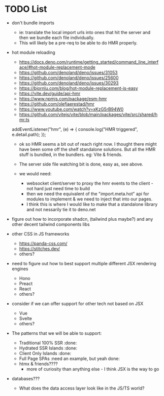 # TODO List

- don't bundle imports
  - ie: translate the local import urls into ones that hit the server and then we bundle each file individually.
  - This will likely be a pre-req to be able to do HMR properly.

- hot module reloading
  - https://docs.deno.com/runtime/getting_started/command_line_interface/#hot-module-replacement-mode
  - https://github.com/denoland/deno/issues/31053
  - https://github.com/denoland/deno/issues/25600
  - https://github.com/denoland/deno/issues/30293
  - https://bjornlu.com/blog/hot-module-replacement-is-easy
  - https://vite.dev/guide/api-hmr
  - https://www.npmjs.com/package/esm-hmr
  - https://github.com/olefjaerestad/hmr
  - https://www.youtube.com/watch?v=xKzG5rB94W0
  - https://github.com/vitejs/vite/blob/main/packages/vite/src/shared/hmr.ts

  addEventListener("hmr", (e) => {
  console.log("HMR triggered", e.detail.path);
  });

  - ok so HMR seems a bit out of reach right now. I thought there might have
    been some off the shelf standalone solutions. But all the HMR stuff is bundled,
    in the bundlers. eg: Vite & friends.

  - The server side file watching bit is done, easy as, see above.
  - we would need:
    - websocket client/server to proxy the hmr events to the client - not hard just need time to build
    - then we need the equivalent of the "import.meta.hot" api for modules to implement & we need to inject that into our pages.
    - I think this is where I would like to make that a standalone library and not nessarily tie it to deno.net

- figure out how to incorporate shadcn, (tailwind plus maybe?) and any other decent tailwind components libs

- other CSS in JS frameworks
  - https://panda-css.com/
  - https://stitches.dev/
  - others?

- need to figure out how to best support multiple different JSX rendering engines
  - Hono
  - Preact
  - React
  - others?

- consider if we can offer support for other tech not based on JSX
  - Vue
  - Svelte
  - others?

- The patterns that we will be able to support:
  - Traditional 100% SSR :done:
  - Hydrated SSR Islands :done:
  - Client Only Islands :done:
  - Full Page SPAs :need an example, but yeah done:
  - htmx & friends????
    - more of curiosity than anything else - I think JSX is the way to go

- databases???
  - What does the data access layer look like in the JS/TS world?

